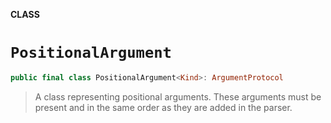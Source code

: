 **CLASS**

# `PositionalArgument`

```swift
public final class PositionalArgument<Kind>: ArgumentProtocol
```

> A class representing positional arguments. These arguments must be present
> and in the same order as they are added in the parser.
